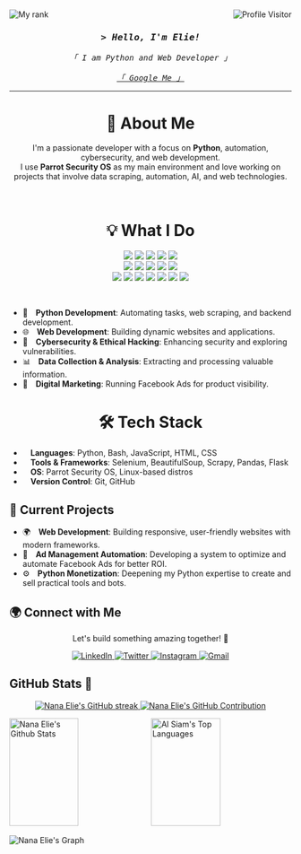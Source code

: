 #

<p>
  <a href="#">
    <img align="right" src="https://komarev.com/ghpvc/?username=nanaelie&label=Visitors&color=0e75b6&style=flat" alt="Profile Visitor" />
  </a>

  <a href="#">
    <img align="left" src="https://user-badge.committers.top/burkina_faso_public/nanaelie.svg" alt="My rank" />
  </a>
</p>

<br />

<i>
  <h3 align="center">
    <samp>&gt; Hello, I'm <b>Elie!</b></samp>
  </h3>

  <p align="center">
    <samp>
      「 I am Python and Web Developer 」<br/><br/>
      <a href="https://www.google.com/search?q=nanaelie">「 Google Me 」</a>
    </samp>
  </p>
</i>

---

<h1 align="center">
  🚀 About Me
</h1>

<p align="center">
  I'm a passionate developer with a focus on <b>Python</b>, automation, cybersecurity, and web development.<br />I use <b>Parrot Security OS</b> as my main environment and love working on projects that involve data scraping, automation, AI, and web technologies.
</p>

<br />

<h1 align="center">
  💡 What I Do
</h1>

<p align="center">
  <img src="https://img.shields.io/badge/Python-3776AB?logo=python&logoColor=white&style=for-the-badge" />
  <img src="https://img.shields.io/badge/JavaScript-F7DF1E?logo=javascript&logoColor=black&style=for-the-badge" />
  <img src="https://img.shields.io/badge/TypeScript-3178C6?logo=typescript&logoColor=white&style=for-the-badge" />
  <img src="https://img.shields.io/badge/C-00599C?logo=c&logoColor=white&style=for-the-badge" />
  <img src="https://img.shields.io/badge/C++-00599C?logo=c%2B%2B&logoColor=white&style=for-the-badge" />
  <br />
  <img src="https://img.shields.io/badge/HTML5-E34F26?logo=html5&logoColor=white&style=for-the-badge" />
  <img src="https://img.shields.io/badge/CSS3-1572B6?logo=css3&logoColor=white&style=for-the-badge" />
  <img src="https://img.shields.io/badge/React-20232A?logo=react&logoColor=61DAFB&style=for-the-badge" />
  <img src="https://img.shields.io/badge/Node.js-339933?logo=nodedotjs&logoColor=white&style=for-the-badge" />
  <img src="https://img.shields.io/badge/PostgreSQL-4169E1?logo=postgresql&logoColor=white&style=for-the-badge" />
  <br />
  <img src="https://img.shields.io/badge/SQLite-003B57?logo=sqlite&logoColor=white&style=for-the-badge" />
  <img src="https://img.shields.io/badge/Git-F05032?logo=git&logoColor=white&style=for-the-badge" />
  <img src="https://img.shields.io/badge/GitHub-181717?logo=github&logoColor=white&style=for-the-badge" />
  <img src="https://img.shields.io/badge/Docker-2496ED?logo=docker&logoColor=white&style=for-the-badge" />
  <img src="https://img.shields.io/badge/Railway-000000?logo=railway&logoColor=white&style=for-the-badge" />
  <img src="https://img.shields.io/badge/PyPI-3775A9?logo=pypi&logoColor=white&style=for-the-badge" />
  <img src="https://img.shields.io/badge/Wokwi-27AE60?logo=arduino&logoColor=white&style=for-the-badge" />
</p>

<br />

- 🐍&emsp;**Python Development**: Automating tasks, web scraping, and backend development.
- 🌐&emsp;**Web Development**: Building dynamic websites and applications.
- 🔐&emsp;**Cybersecurity & Ethical Hacking**: Enhancing security and exploring vulnerabilities.
- 📊&emsp;**Data Collection & Analysis**: Extracting and processing valuable information.
- 📢&emsp;**Digital Marketing**: Running Facebook Ads for product visibility.

<h1 align="center">
  🛠️ Tech Stack
</h1>

- &emsp;**Languages**: Python, Bash, JavaScript, HTML, CSS
- &emsp;**Tools & Frameworks**: Selenium, BeautifulSoup, Scrapy, Pandas, Flask
- &emsp;**OS**: Parrot Security OS, Linux-based distros
- &emsp;**Version Control**: Git, GitHub

## 📌 Current Projects

- 🌍&emsp;**Web Development**: Building responsive, user-friendly websites with modern frameworks.  
- 📢&emsp;**Ad Management Automation**: Developing a system to optimize and automate Facebook Ads for better ROI.  
- ⚙️&emsp;**Python Monetization**: Deepening my Python expertise to create and sell practical tools and bots.

## 🌍 Connect with Me

<p align="center">
Let's build something amazing together! 🚀
</p>

<p align="center">
  <a href="https://www.linkedin.com/in/nanaelie" target="_blank" >
    <img src="https://img.shields.io/badge/LinkedIn-3775A9?logo=linkedin&logoColor=white&style=for-the-badge" alt="LinkedIn" />
  </a>

  <a href="https://twitter.com/@nae_devp" target="_blank" >
    <img src="https://img.shields.io/badge/Twitter-000?logo=x&logoColor=white&style=for-the-badge" alt="Twitter" />
  </a>

  <a href="https://twitter.com/@nae_devp" target="_blank" >
    <img src="https://img.shields.io/badge/Instagram-orange?logo=instagram&logoColor=white&style=for-the-badge" alt="Instagram" />
  </a>

  <a href="mailto:nae.devp@gmail.com" target="_blank" >
    <img src="https://img.shields.io/badge/Mail_Me-green?logo=Gmail&logoColor=white&style=for-the-badge" alt="Gmail" />
  </a>
  
</p>

## GitHub Stats 🌱

<p align="center">
  <a href="https://github.com/nanaelie">
    <img src="https://github-readme-streak-stats.herokuapp.com/?user=nanaelie&theme=radical&border=7F3FBF&background=0D1117" alt="Nana Elie's GitHub streak"/>
  </a>
  <a href="https://github.com/nanaelie">
    <img src="https://github-profile-summary-cards.vercel.app/api/cards/profile-details?username=nanaelie&theme=radical" alt="Nana Elie's GitHub Contribution"/>
  </a>
</p>

<a>
    <a href="https://github.com/nanaelie"><img alt="Nana Elie's Github Stats" src="https://denvercoder1-github-readme-stats.vercel.app/api?username=nanaelie&show_icons=true&count_private=true&theme=react&border_color=7F3FBF&bg_color=0D1117&title_color=F85D7F&icon_color=F8D866" height="192px" width="49.5%"/></a>
  <a href="https://github.com/nanaelie"><img alt="Al Siam's Top Languages" src="https://denvercoder1-github-readme-stats.vercel.app/api/top-langs/?username=nanaelie&langs_count=8&layout=compact&theme=react&border_color=7F3FBF&bg_color=0D1117&title_color=F85D7F&icon_color=F8D866" height="192px" width="49.5%"/></a>
  <br/>
</a>

![Nana Elie's Graph](https://github-readme-activity-graph.vercel.app/graph?username=nanaelie&custom_title=Nana%20Elie's%20GitHub%20Activity%20Graph&bg_color=0D1117&color=7F3FBF&line=7F3FBF&point=7F3FBF&area_color=FFFFFF&title_color=FFFFFF&area=true)
